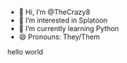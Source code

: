 - 👋 Hi, I’m @TheCrazy8
- 👀 I’m interested in Splatoon
- 🌱 I’m currently learning Python
- 😄 Pronouns: They/Them

<!---
TheCrazy8/TheCrazy8 is a ✨ special ✨ repository because its `README.md` (this file) appears on your GitHub profile.
You can click the Preview link to take a look at your changes.
--->
hello world